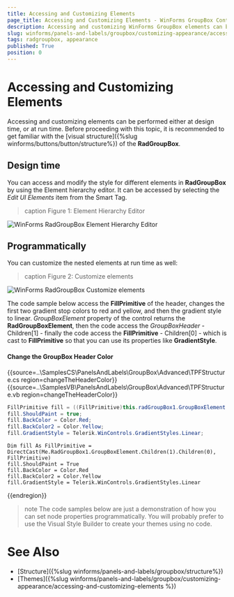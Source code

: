 ```yaml
---
title: Accessing and Customizing Elements
page_title: Accessing and Customizing Elements - WinForms GroupBox Control
description: Accessing and customizing WinForms GroupBox elements can be performed either at design time, or at run time.
slug: winforms/panels-and-labels/groupbox/customizing-appearance/accessing-and-customizing-elements 
tags: radgroupbox, appearance
published: True
position: 0 
---
```


# Accessing and Customizing Elements
 
Accessing and customizing elements can be performed either at design time, or at run time. Before proceeding with this topic, it is recommended to get familiar with the [visual structure]({%slug winforms/buttons/button/structure%}) of the __RadGroupBox__.
      

## Design time

You can access and modify the style for different elements in __RadGroupBox__ by using the Element hierarchy editor. It can be accessed by selecting the *Edit UI Elements* item from the Smart Tag.

>caption Figure 1: Element Hierarchy Editor

![WinForms RadGroupBox Element Hierarchy Editor](images/groupbox-customizing-appearance-accessing-and-customizing-elements001.png)

## Programmatically

You can customize the nested elements at run time as well:
>caption Figure 2: Customize elements

![WinForms RadGroupBox Customize elements](images/groupbox-customizing-appearance-accessing-and-customizing-elements002.png)


The code sample below access the **FillPrimitive** of the header, changes the first two gradient stop colors to red and yellow, and then the gradient style to linear. *GroupBoxElement* property of the control returns the **RadGroupBoxElement**, then the code access the *GroupBoxHeader* - Children[1] - finally the code access the **FillPrimitive** - Children[0] - which is cast to **FillPrimitive** so that you can use its properties like **GradientStyle**.

#### Change the GroupBox Header Color

{{source=..\SamplesCS\PanelsAndLabels\GroupBox\Advanced\TPFStructure.cs region=changeTheHeaderColor}} 
{{source=..\SamplesVB\PanelsAndLabels\GroupBox\Advanced\TPFStructure.vb region=changeTheHeaderColor}} 

````C#
FillPrimitive fill = ((FillPrimitive)this.radGroupBox1.GroupBoxElement.Children[1].Children[0]);
fill.ShouldPaint = true;
fill.BackColor = Color.Red;
fill.BackColor2 = Color.Yellow;
fill.GradientStyle = Telerik.WinControls.GradientStyles.Linear;

````
````VB.NET
Dim fill As FillPrimitive = DirectCast(Me.RadGroupBox1.GroupBoxElement.Children(1).Children(0), FillPrimitive)
fill.ShouldPaint = True
fill.BackColor = Color.Red
fill.BackColor2 = Color.Yellow
fill.GradientStyle = Telerik.WinControls.GradientStyles.Linear

````

{{endregion}} 

>note The code samples below are just a demonstration of how you can set node properties programmatically. You will probably prefer to use the Visual Style Builder to create your themes using no code.
>

# See Also

* [Structure]({%slug winforms/panels-and-labels/groupbox/structure%})
* [Themes]({%slug winforms/panels-and-labels/groupbox/customizing-appearance/accessing-and-customizing-elements %})

